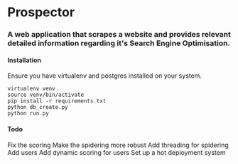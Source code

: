 # Prospector

### A web application that scrapes a website and provides relevant detailed information regarding it's Search Engine Optimisation.

#### Installation

Ensure you have virtualenv and postgres installed on your system.

    virtualenv venv
    source venv/bin/activate
    pip install -r requirements.txt
    python db_create.py
    python run.py

#### Todo
Fix the scoring
Make the spidering more robust
Add threading for spidering
Add users
Add dynamic scoring for users
Set up a hot deployment system
